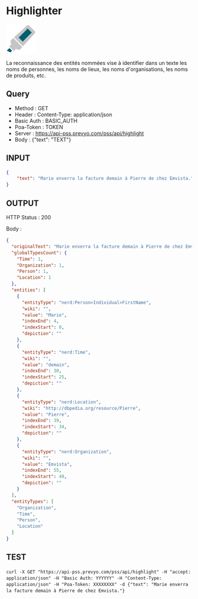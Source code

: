 Highlighter
==

<img src="../images/ic_pss_highlighter.png" alt="drawing" width="80"/>

La reconnaissance des entités nommées vise à identifier dans un texte les noms de personnes, les noms de lieux, les noms d'organisations, les noms de produits, etc.

Query
--
* Method : GET
* Header : Content-Type: application/json
* Basic Auth : BASIC_AUTH
* Poa-Token : TOKEN
* Server : https://api-pss.prevyo.com/pss/api/highlight
* Body : {"text": "TEXT"}

INPUT
--

```JSON
{
    "text": "Marie enverra la facture demain à Pierre de chez Emvista."
}
```

OUTPUT
--
HTTP Status : 200

Body :

```JSON
{
  "originalText": "Marie enverra la facture demain à Pierre de chez Emvista.",
  "globalTypesCount": {
    "Time": 1,
    "Organization": 1,
    "Person": 1,
    "Location": 1
  },
  "entities": [
    {
      "entityType": "nerd:Person>Individual>FirstName",
      "wiki": "",
      "value": "Marie",
      "indexEnd": 4,
      "indexStart": 0,
      "depiction": ""
    },
    {
      "entityType": "nerd:Time",
      "wiki": "",
      "value": "demain",
      "indexEnd": 30,
      "indexStart": 25,
      "depiction": ""
    },
    {
      "entityType": "nerd:Location",
      "wiki": "http://dbpedia.org/resource/Pierre",
      "value": "Pierre",
      "indexEnd": 39,
      "indexStart": 34,
      "depiction": ""
    },
    {
      "entityType": "nerd:Organization",
      "wiki": "",
      "value": "Emvista",
      "indexEnd": 55,
      "indexStart": 49,
      "depiction": ""
    }
  ],
  "entityTypes": [
    "Organization",
    "Time",
    "Person",
    "Location"
  ]
}
```

TEST
--

`curl -X GET "https://api-pss.prevyo.com/pss/api/highlight" -H "accept: application/json" -H "Basic Auth: YYYYYY" -H "Content-Type: application/json" -H "Poa-Token: XXXXXXXX" -d {"text": "Marie enverra la facture demain à Pierre de chez Emvista."}` 
